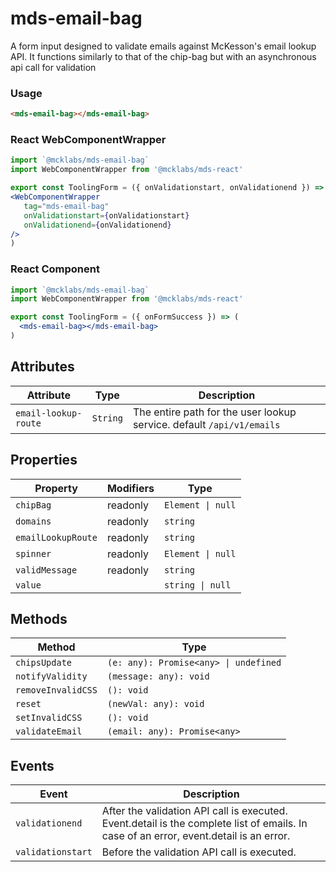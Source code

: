 # mds-email-bag

A form input designed to validate emails against McKesson's email lookup API.
It functions similarly to that of the chip-bag but with an asynchronous api call for validation

### Usage

```html
<mds-email-bag></mds-email-bag>
```

### React WebComponentWrapper
```jsx
import `@mcklabs/mds-email-bag`
import WebComponentWrapper from '@mcklabs/mds-react'

export const ToolingForm = ({ onValidationstart, onValidationend }) => (
<WebComponentWrapper 
   tag="mds-email-bag" 
   onValidationstart={onValidationstart} 
   onValidationend={onValidationend} 
/>
)
```
### React Component
```jsx
import `@mcklabs/mds-email-bag`
import WebComponentWrapper from '@mcklabs/mds-react'

export const ToolingForm = ({ onFormSuccess }) => (
  <mds-email-bag></mds-email-bag>
)
```

## Attributes

| Attribute            | Type     | Description                                      |
|----------------------|----------|--------------------------------------------------|
| `email-lookup-route` | `String` | The entire path for the user lookup service. default `/api/v1/emails` |

## Properties

| Property           | Modifiers | Type              |
|--------------------|-----------|-------------------|
| `chipBag`          | readonly  | `Element \| null` |
| `domains`          | readonly  | `string`          |
| `emailLookupRoute` | readonly  | `string`          |
| `spinner`          | readonly  | `Element \| null` |
| `validMessage`     | readonly  | `string`          |
| `value`            |           | `string \| null`  |

## Methods

| Method             | Type                                  |
|--------------------|---------------------------------------|
| `chipsUpdate`      | `(e: any): Promise<any> \| undefined` |
| `notifyValidity`   | `(message: any): void`                |
| `removeInvalidCSS` | `(): void`                            |
| `reset`            | `(newVal: any): void`                 |
| `setInvalidCSS`    | `(): void`                            |
| `validateEmail`    | `(email: any): Promise<any>`          |

## Events

| Event             | Description                                      |
|-------------------|--------------------------------------------------|
| `validationend`   | After the validation API call is executed. Event.detail is the complete list of emails. In case of an error, event.detail is an error. |
| `validationstart` | Before the validation API call is executed.      |
